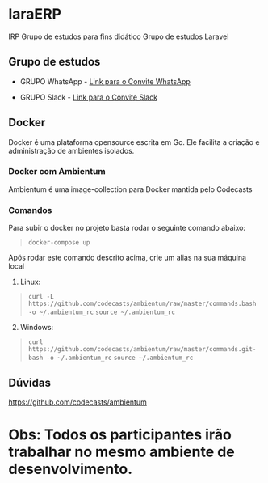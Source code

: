 # laraERP
IRP Grupo de estudos para fins didático Grupo de estudos Laravel

## Grupo de estudos
- GRUPO WhatsApp - [Link para o Convite WhatsApp](https://chat.whatsapp.com/CYzZ8pOFZ95Koe9q9tVBK0)

- GRUPO Slack - [Link para o Convite Slack](https://grupodeestudolaravel.slack.com)

## Docker
Docker é uma plataforma opensource escrita em Go. Ele facilita a criação e administração de ambientes isolados.

### Docker com Ambientum
Ambientum é uma image-collection para Docker mantida pelo Codecasts

### Comandos
Para subir o docker no projeto basta rodar o seguinte comando abaixo:

> `docker-compose up`

Após rodar este comando descrito acima, crie um alias na sua máquina local

1. Linux:
> `curl -L https://github.com/codecasts/ambientum/raw/master/commands.bash -o ~/.ambientum_rc`
> `source ~/.ambientum_rc`

2. Windows:
> `curl https://github.com/codecasts/ambientum/raw/master/commands.git-bash -o ~/.ambientum_rc`
> `source ~/.ambientum_rc`

## Dúvidas

https://github.com/codecasts/ambientum

# Obs: Todos os participantes irão trabalhar no mesmo ambiente de desenvolvimento.
